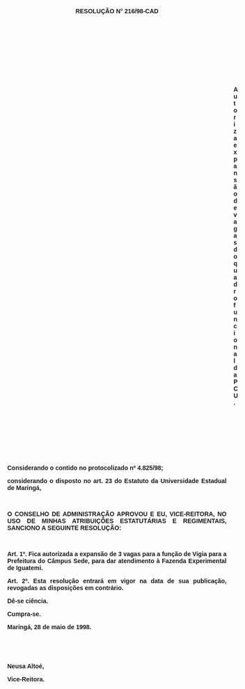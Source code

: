 <BODY>

<B><FONT FACE="Arial"><P ALIGN="CENTER"></P>
<P ALIGN="CENTER">RESOLU&Ccedil;&Atilde;O  N° 216/98-CAD</P>
<P ALIGN="JUSTIFY"></P>
<P ALIGN="JUSTIFY">&nbsp;</P>
<P ALIGN="JUSTIFY">&nbsp;</P>
<P ALIGN="JUSTIFY">&nbsp;</P>
<P ALIGN="JUSTIFY">&nbsp;</P>
<P ALIGN="JUSTIFY">&nbsp;</P><DIR>
<DIR>
<DIR>
<DIR>
<DIR>
<DIR>
<DIR>
<DIR>
<DIR>
<DIR>
<DIR>
<DIR>
<DIR>

<P ALIGN="JUSTIFY">Autoriza expans&atilde;o de vagas do quadro funcional da PCU.</P>
<P ALIGN="JUSTIFY"></P>
<P ALIGN="JUSTIFY">&nbsp;</P>
</B><P ALIGN="JUSTIFY">&nbsp;</P>
<P ALIGN="JUSTIFY">&nbsp;</P>
<P ALIGN="JUSTIFY">&nbsp;</P></DIR>
</DIR>
</DIR>
</DIR>
</DIR>
</DIR>
</DIR>
</DIR>
</DIR>
</DIR>
</DIR>
</DIR>
</DIR>

<P ALIGN="JUSTIFY">&#9;Considerando o contido no <B>protocolizado nº 4.825/98</B>;</P>
<B><P ALIGN="JUSTIFY">&#9;</B>considerando o disposto no art. 23 do Estatuto da Universidade Estadual de Maring&aacute;,</P>
<B><P ALIGN="JUSTIFY"></P>
</B><P ALIGN="JUSTIFY">&nbsp;</P>
<B><P ALIGN="JUSTIFY">O CONSELHO DE ADMINISTRA&Ccedil;&Atilde;O APROVOU E EU, VICE-REITORA, NO USO DE MINHAS ATRIBUI&Ccedil;&Otilde;ES ESTATUT&Aacute;RIAS E REGIMENTAIS, SANCIONO A SEGUINTE RESOLU&Ccedil;&Atilde;O:</P>
<P ALIGN="JUSTIFY"></P>
<P ALIGN="JUSTIFY">&nbsp;</P>
<P ALIGN="JUSTIFY">&#9;Art. 1º. </B>Fica autorizada a expans&atilde;o de 3 vagas para a fun&ccedil;&atilde;o de <B>Vigia</B> para a Prefeitura do C&acirc;mpus Sede, para dar atendimento &agrave; Fazenda Experimental de Iguatemi.</P>
<P ALIGN="JUSTIFY">&#9;<B>Art. 2º.</B> Esta resolu&ccedil;&atilde;o entrar&aacute; em vigor na data de sua publica&ccedil;&atilde;o, revogadas as disposi&ccedil;&otilde;es em contr&aacute;rio.</P>
<P ALIGN="JUSTIFY">&#9;D&ecirc;-se ci&ecirc;ncia.</P>
<P ALIGN="JUSTIFY">&#9;Cumpra-se.</P>
<P ALIGN="JUSTIFY"></P>
<P ALIGN="JUSTIFY">&#9;&#9;&#9;&#9;&#9;&#9;Maring&aacute;, 28 de maio de 1998.</P>
<P ALIGN="JUSTIFY"></P>
<P ALIGN="JUSTIFY">&nbsp;</P>
<P ALIGN="JUSTIFY">&nbsp;</P>
<P ALIGN="JUSTIFY">&#9;&#9;&#9;&#9;&#9;&#9;Neusa Alto&eacute;,</P>
<P ALIGN="JUSTIFY">&#9;&#9;&#9;&#9;&#9;&#9;<B>Vice-Reitora.</P>
</B><P ALIGN="JUSTIFY"></P></FONT></BODY>
